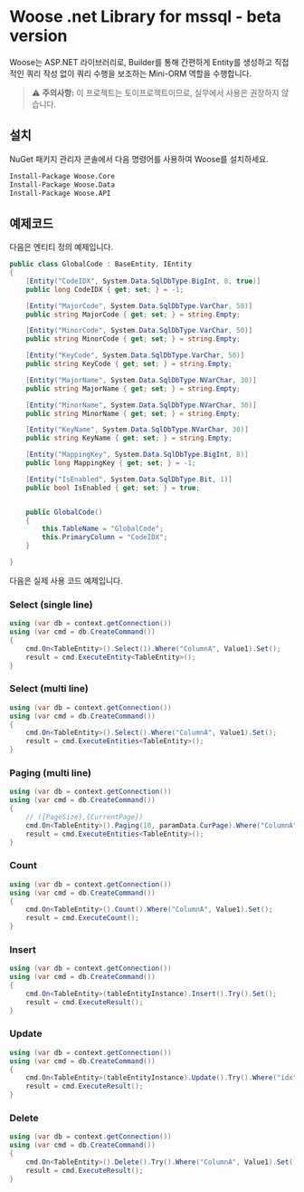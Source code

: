 # Woose .net Library for mssql - beta version

Woose는 ASP.NET 라이브러리로, Builder를 통해 간편하게 Entity를 생성하고 직접적인 쿼리 작성 없이 쿼리 수행을 보조하는 Mini-ORM 역할을 수행합니다.


> :warning: **주의사항:** 이 프로젝트는 토이프로젝트이므로, 실무에서 사용은 권장하지 않습니다.


## 설치

NuGet 패키지 관리자 콘솔에서 다음 명령어를 사용하여 Woose를 설치하세요.

```bash
Install-Package Woose.Core
Install-Package Woose.Data
Install-Package Woose.API
```

## 예제코드

다음은 엔티티 정의 예제입니다.

```csharp
public class GlobalCode : BaseEntity, IEntity
{
    [Entity("CodeIDX", System.Data.SqlDbType.BigInt, 8, true)]
    public long CodeIDX { get; set; } = -1;

    [Entity("MajorCode", System.Data.SqlDbType.VarChar, 50)]
    public string MajorCode { get; set; } = string.Empty;

    [Entity("MinorCode", System.Data.SqlDbType.VarChar, 50)]
    public string MinorCode { get; set; } = string.Empty;

    [Entity("KeyCode", System.Data.SqlDbType.VarChar, 50)]
    public string KeyCode { get; set; } = string.Empty;

    [Entity("MajorName", System.Data.SqlDbType.NVarChar, 30)]
    public string MajorName { get; set; } = string.Empty;

    [Entity("MinorName", System.Data.SqlDbType.NVarChar, 30)]
    public string MinorName { get; set; } = string.Empty;

    [Entity("KeyName", System.Data.SqlDbType.NVarChar, 30)]
    public string KeyName { get; set; } = string.Empty;

    [Entity("MappingKey", System.Data.SqlDbType.BigInt, 8)]
    public long MappingKey { get; set; } = -1;

    [Entity("IsEnabled", System.Data.SqlDbType.Bit, 1)]
    public bool IsEnabled { get; set; } = true;


    public GlobalCode()
    {
        this.TableName = "GlobalCode";
        this.PrimaryColumn = "CodeIDX";
    }

}
```


다음은 실제 사용 코드 예제입니다.


### Select (single line)

```csharp
using (var db = context.getConnection())
using (var cmd = db.CreateCommand())
{
    cmd.On<TableEntity>().Select(1).Where("ColumnA", Value1).Set();
    result = cmd.ExecuteEntity<TableEntity>();
}
```


### Select (multi line)

```csharp
using (var db = context.getConnection())
using (var cmd = db.CreateCommand())
{
	cmd.On<TableEntity>().Select().Where("ColumnA", Value1).Set();
	result = cmd.ExecuteEntities<TableEntity>();
}
```

### Paging (multi line)

```csharp
using (var db = context.getConnection())
using (var cmd = db.CreateCommand())
{
    // ({PageSize},{CurrentPage})
	cmd.On<TableEntity>().Paging(10, paramData.CurPage).Where("ColumnA", Value1).Set();
	result = cmd.ExecuteEntities<TableEntity>();
}
```


### Count

```csharp
using (var db = context.getConnection())
using (var cmd = db.CreateCommand())
{
	cmd.On<TableEntity>().Count().Where("ColumnA", Value1).Set();
	result = cmd.ExecuteCount();
}
```

### Insert

```csharp
using (var db = context.getConnection())
using (var cmd = db.CreateCommand())
{
	cmd.On<TableEntity>(tableEntityInstance).Insert().Try().Set();
	result = cmd.ExecuteResult();
}
```

### Update

```csharp
using (var db = context.getConnection())
using (var cmd = db.CreateCommand())
{
	cmd.On<TableEntity>(tableEntityInstance).Update().Try().Where("idx", tableEntityInstance.idx).Set();
	result = cmd.ExecuteResult();
}
```

### Delete

```csharp
using (var db = context.getConnection())
using (var cmd = db.CreateCommand())
{
	cmd.On<TableEntity>().Delete().Try().Where("ColumnA", Value1).Set();
	result = cmd.ExecuteResult();
}
```
